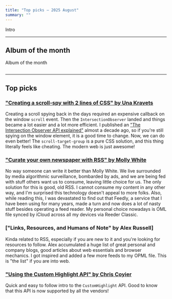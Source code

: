 ```yaml
---
title: "Top picks — 2025 August"
summary: ""
---
```


Intro

---

## Album of the month

Album of the month

![]()

---

## Top picks

### ["Creating a scroll-spy with 2 lines of CSS" by Una Kravets](https://una.im/scroll-target-group/)

Creating a scroll spying back in the days required an expensive callback on the window `scroll` event. Then the `IntersectionObserver` landed and things became a lot easier and a lot more efficient. I published an ["The Intersection Observer API explained"](https://pawelgrzybek.com/the-intersection-observer-api-explained/) almost a decade ago, so if you're still spying on the window element, it is a good time to change. Now, we can do even better! The `scroll-target-group` is a pure CSS solution, and this thing literally feels like cheating. The modern web is just awesome!

### ["Curate your own newspaper with RSS" by Molly White](https://www.citationneeded.news/curate-with-rss/)

No way someone can write it better than Molly White. We live surrounded by media algorithmic surveillance, bombarded by ads, and we are being fed with stuff others want us to consume, leaving little choice for us. The only solution for this is good, old RSS. I cannot consume my content in any other way, and I'm surprised this technology doesn't appeal to more folks. Also, while reading this, I was devastated to find out that Feedly, a service that I have been using for many years, made a turn and now does a lot of nasty stuff besides operating a feed reader. My personal choice nowadays is OML file synced by iCloud across all my devices via Reeder Classic.

### ["Links, Resources, and Humans of Note" by Alex Russell]

Kinda related to RSS, especially if you are new to it and you're looking for resources to follow. Alex accumulated a huge list of great personal and company blogs, good articles about web essentials and browser mechanics. I got inspired and added a few more feeds to my OPML file. This is "the list" if you are into web.

### ["Using the Custom Highlight API" by Chris Coyier](https://frontendmasters.com/blog/using-the-custom-highlight-api/)

Quick and easy to follow intro to the `CustomHighlight` API. Good to know that this API is now supported by all the vendors!
